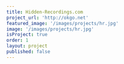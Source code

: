 ```yaml
---
title: Hidden-Recordings.com
project_url: 'http://okgo.net'
featured_image: '/images/projects/hr.jpg'
image: '/images/projects/hr.jpg'
isProject: true
order: 1
layout: project
published: false
---
```


